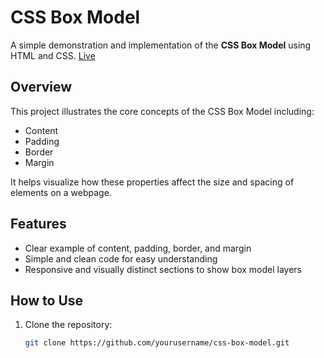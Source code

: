 # CSS Box Model

A simple demonstration and implementation of the **CSS Box Model** using HTML and CSS. [Live](https://kajakj29.github.io/Box-CSS/)

## Overview

This project illustrates the core concepts of the CSS Box Model including:

- Content
- Padding
- Border
- Margin

It helps visualize how these properties affect the size and spacing of elements on a webpage.

## Features

- Clear example of content, padding, border, and margin
- Simple and clean code for easy understanding
- Responsive and visually distinct sections to show box model layers

## How to Use

1. Clone the repository:
   ```bash
   git clone https://github.com/yourusername/css-box-model.git
